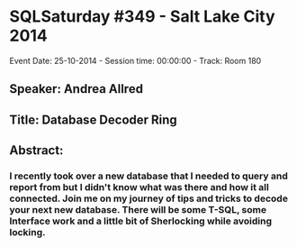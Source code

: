 # SQLSaturday #349 - Salt Lake City 2014
Event Date: 25-10-2014 - Session time: 00:00:00 - Track: Room 180
## Speaker: Andrea Allred
## Title: Database Decoder Ring
## Abstract:
### I recently took over a new database that I needed to query and report from but I didn't know what was there and how it all connected.  Join me on my journey of tips and tricks to decode your next new database.  There will be some T-SQL, some Interface work and a little bit of Sherlocking while avoiding locking. 
